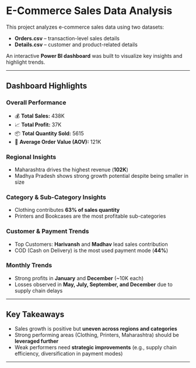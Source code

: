 #  E-Commerce Sales Data Analysis  

This project analyzes e-commerce sales data using two datasets:  
- **Orders.csv** – transaction-level sales details  
- **Details.csv** – customer and product-related details  

An interactive **Power BI dashboard** was built to visualize key insights and highlight trends.  

---

##  Dashboard Highlights  

### Overall Performance  
- 💰 **Total Sales:** 438K  
- 📈 **Total Profit:** 37K  
- 📦 **Total Quantity Sold:** 5615  
- 🛒 **Average Order Value (AOV):** 121K  

### Regional Insights  
- Maharashtra drives the highest revenue (**102K**)  
- Madhya Pradesh shows strong growth potential despite being smaller in size  

### Category & Sub-Category Insights  
- Clothing contributes **63% of sales quantity**  
- Printers and Bookcases are the most profitable sub-categories  

### Customer & Payment Trends  
- Top Customers: **Harivansh** and **Madhav** lead sales contribution  
- COD (Cash on Delivery) is the most used payment mode (**44%**)  

### Monthly Trends  
- Strong profits in **January** and **December** (~10K each)  
- Losses observed in **May, July, September, and December** due to supply chain delays  

---

##  Key Takeaways  
- Sales growth is positive but **uneven across regions and categories**  
- Strong performing areas (Clothing, Printers, Maharashtra) should be **leveraged further**  
- Weak performers need **strategic improvements** (e.g., supply chain efficiency, diversification in payment modes)  

---


